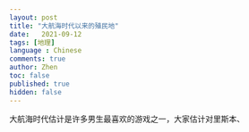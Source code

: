 ```yaml
---
layout: post
title: "大航海时代以来的殖民地"
date:   2021-09-12
tags: [地理]
language : Chinese
comments: true
author: Zhen
toc: false
published: true
hidden: false
---
```

大航海时代估计是许多男生最喜欢的游戏之一，大家估计对里斯本、
<!--stackedit_data:
eyJoaXN0b3J5IjpbMTA2ODA3NTg1OV19
-->